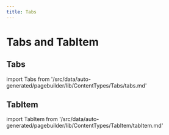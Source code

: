 ```yaml
---
title: Tabs
---
```


# Tabs and TabItem

## Tabs

<!--
The reference doc content is generated automatically from the source code.
To update this section, update the doc blocks in the source code
-->

import Tabs from '/src/data/auto-generated/pagebuilder/lib/ContentTypes/Tabs/tabs.md'

<Tabs />

## TabItem

<!--
The reference doc content is generated automatically from the source code.
To update this section, update the doc blocks in the source code
-->

import TabItem from '/src/data/auto-generated/pagebuilder/lib/ContentTypes/TabItem/tabItem.md'

<TabItem />
